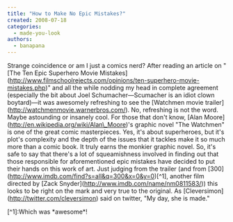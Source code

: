 ```yaml
---
title: "How to Make No Epic Mistakes?"
created: 2008-07-18
categories: 
  - made-you-look
authors: 
  - banapana
---
```


Strange coincidence or am I just a comics nerd? After reading an article on "\[The Ten Epic Superhero Movie Mistakes\](http://www.filmschoolrejects.com/opinions/ten-superhero-movie-mistakes.php)" and all the while nodding my head in complete agreement (especially the bit about Joel Schumacher—Scumacher is an idiot clown boytard)—it was awesomely refreshing to see the \[Watchmen movie trailer\](http://watchmenmovie.warnerbros.com/). No, refreshing is not the word. Maybe astounding or insanely cool. For those that don't know, \[Alan Moore\](http://en.wikipedia.org/wiki/Alan\_Moore)'s graphic novel "The Watchmen" is one of the great comic masterpieces. Yes, it's about superheroes, but it's plot's complexity and the depth of the issues that it tackles make it so much more than a comic book. It truly earns the monkier graphic novel. So, it's safe to say that there's a lot of squeamishness involved in finding out that those responsible for aforementioned epic mistakes have decided to put their hands on this work of art. Just judging from the trailer (and from \[300\](http://www.imdb.com/find?s=all&q=300&x=0&y=0)\[^1\], another film directed by \[Zack Snyder\](http://www.imdb.com/name/nm0811583/)) this looks to be right on the mark and very true to the original. As \[Cleversimon\](http://twitter.com/cleversimon) said on twitter, "My day, she is made."

\[^1\]:Which was \*awesome\*!
